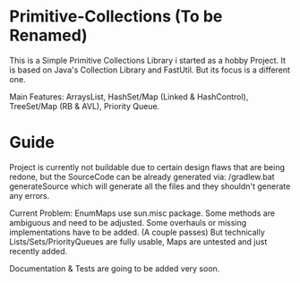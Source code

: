 # Primitive-Collections (To be Renamed)

This is a Simple Primitive Collections Library i started as a hobby Project.
It is based on Java's Collection Library and FastUtil.
But its focus is a different one.

Main Features:
ArraysList, HashSet/Map (Linked & HashControl), TreeSet/Map (RB & AVL), Priority Queue.

# Guide

Project is currently not buildable due to certain design flaws that are being redone,
but the SourceCode can be already generated via: /gradlew.bat generateSource
which will generate all the files and they shouldn't generate any errors.

Current Problem:
EnumMaps use sun.misc package.
Some methods are ambiguous and need to be adjusted.
Some overhauls or missing implementations have to be added. (A couple passes)
But technically Lists/Sets/PriorityQueues are fully usable, Maps are untested and just recently added.

Documentation & Tests are going to be added very soon.